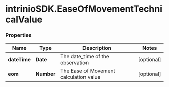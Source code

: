# intrinioSDK.EaseOfMovementTechnicalValue

### Properties
Name | Type | Description | Notes
------------ | ------------- | ------------- | -------------
**dateTime** | **Date** | The date_time of the observation | [optional] 
**eom** | **Number** | The Ease of Movement calculation value | [optional] 


